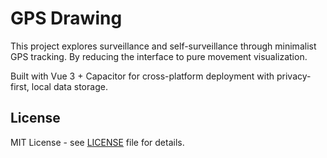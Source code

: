 # GPS Drawing

This project explores surveillance and self-surveillance through minimalist GPS tracking. By reducing the interface to pure movement visualization.

Built with Vue 3 + Capacitor for cross-platform deployment with privacy-first, local data storage.

## License

MIT License - see [LICENSE](LICENSE) file for details.


